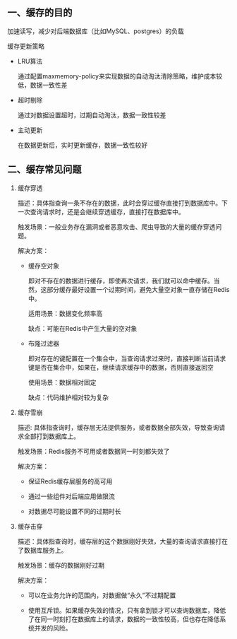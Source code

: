 ## 一、缓存的目的

加速读写，减少对后端数据库（比如MySQL、postgres）的负载

缓存更新策略

- LRU算法

    通过配置maxmemory-policy来实现数据的自动淘汰清除策略，维护成本较低，数据一致性差

- 超时剔除

    通过对数据设置超时，过期自动淘汰，数据一致性较差

- 主动更新

    在数据更新后，实时更新缓存，数据一致性较好


## 二、缓存常见问题

1. 缓存穿透

    描述：具体指查询一条不存在的数据，此时会穿过缓存直接打到数据库中。下一次查询请求时，还是会继续穿透缓存，直接打在数据库中。

    触发场景：一般业务存在漏洞或者恶意攻击、爬虫导致的大量的缓存穿透问题。

    解决方案：
    
    - 缓存空对象
    
        即对不存在的数据进行缓存，即使再次请求，我们就可以命中缓存。当然，这部分缓存最好设置一个过期时间，避免大量空对象一直存储在Redis中。

        适用场景：数据变化频率高

        缺点：可能在Redis中产生大量的空对象

    - 布隆过滤器

        即对存在的键配置在一个集合中，当查询请求过来时，直接判断当前请求键是否在集合中，如果在，继续请求缓存中的数据，否则直接返回空

        使用场景：数据相对固定

        缺点：代码维护相对较为复杂

2. 缓存雪崩

    描述: 具体指查询时，缓存层无法提供服务，或者数据全部失效，导致查询请求全部打到数据库上。

    触发场景：Redis服务不可用或者数据同一时刻都失效了

    解决方案：

    - 保证Redis缓存层服务的高可用

    - 通过一些组件对后端应用做限流

    - 对数据尽可能设置不同的过期时长

3. 缓存击穿

    描述：具体指查询时，缓存层的这个数据刚好失效，大量的查询请求直接打在了数据库服务上。

    触发场景：缓存的数据刚好过期

    解决方案：

    - 可以在业务允许的范围内，对数据做“永久”不过期配置

    - 使用互斥锁。如果缓存失效的情况，只有拿到锁才可以查询数据库，降低了在同一时刻打在数据库上的请求，数据的一致性较高，但也存在降低系统并发的风险。

